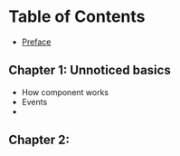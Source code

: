 Table of Contents
=================

- [Preface](preface.md)

Chapter 1: Unnoticed basics
---------------------------

- How component works
- Events
-


Chapter 2: 
------------

